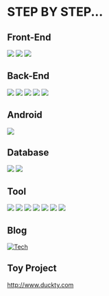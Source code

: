 # STEP BY STEP...



## Front-End
<p>
<img src="https://img.shields.io/badge/React-61DAFB?style=flat-square&logo=React&logoColor=black"/>
<img src="https://img.shields.io/badge/JavaScript-F7DF1E?style=flat-square&logo=javascript&logoColor=black"/>
<img src="https://img.shields.io/badge/Typescript-3178C6?style=flat-square&logo=Typescript&logoColor=white"/>
</p>

## Back-End
<p>
 <img src="https://img.shields.io/badge/java-007396?style=flat-square&logo=java&logoColor=white"/>
 <img src="https://img.shields.io/badge/Spring-6DB33F?style=flat-square&logo=Spring&logoColor=white"/>
 <img src="https://img.shields.io/badge/Spring Boot-6DB33F?style=flat-square&logo=Spring&logoColor=white"> 
 <img src="https://img.shields.io/badge/JPA-F09D13?style=flat-square&logo=JPA&logoColor=white"/>
 <img src="https://img.shields.io/badge/Mybatis-231F20?style=flat-square&logo=Mybatis&logoColor=white"/>
</p>

## Android
<p>
 
 <img src="https://img.shields.io/badge/kotlin-000000?style=flat-square&logo=Kotlin&logoColor=7F52FF"/>
</p>

## Database
<p>
 <img src="https://img.shields.io/badge/MySQL-4479A1?style=flat-square&logo=MySQL&logoColor=white"/>
 <img src="https://img.shields.io/badge/ORACLE-F80000?style=flat-square&logo=oracle&logoColor=white"/>
</p>

## Tool
<p>
  <img src="https://img.shields.io/badge/Jenkins-A9225C?style=flat-square&logo=git&logoColor=white">
  <img src="https://img.shields.io/badge/MicrosoftAzure-A100FF?style=flat-square&logo=git&logoColor=white">
  <img src="https://img.shields.io/badge/Amazon AWS-FBC02D?style=flat-square&logo=amazonaws&logoColor=white"/>
  <img src="https://img.shields.io/badge/Notion-000000?style=flat-square&logo=Notion&logoColor=white">
  <img src="https://img.shields.io/badge/Git-F05032?style=flat-square&logo=git&logoColor=white"/>
  <img src="https://img.shields.io/badge/GitHub-181717?style=flat-square&logo=GitHub&logoColor=white"/>
  <img src="https://img.shields.io/badge/GitLab-533D8B?style=flat-square&logo=gitlab&logoColor=orange">
</p>

## Blog
[![Tech](https://img.shields.io/badge/Tech_Blog-4FC08D?style=flat-square&logoColor=white)](https://unlimitedcoding.tistory.com)

## Toy Project
http://www.duckty.com
